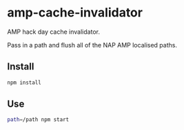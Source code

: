 # amp-cache-invalidator
AMP hack day cache invalidator.

Pass in a path and flush all of the NAP AMP localised paths.

## Install

```Bash
npm install
```

## Use

```Bash
path=/path npm start
```
